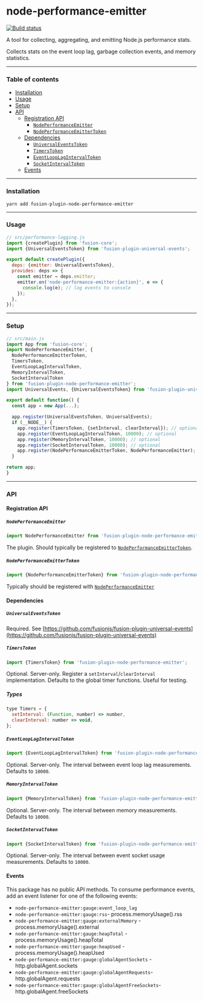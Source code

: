 # node-performance-emitter

[![Build status](https://badge.buildkite.com/cd218d02957b19e9397231aea7fe019ea61f5e50225d7a47a8.svg?branch=master)](https://buildkite.com/uberopensource/fusion-plugin-node-performance-emitter)

A tool for collecting, aggregating, and emitting Node.js performance stats.

Collects stats on the event loop lag, garbage collection events, and memory statistics.

---

### Table of contents

- [Installation](#installation)
- [Usage](#usage)
- [Setup](#setup)
- [API](#api)
  - [Registration API](#registration-api)
    - [`NodePerformanceEmitter`](#nodeperformanceemitter)
    - [`NodePerformanceEmitterToken`](#nodeperformanceemittertoken)
  - [Dependencies](#dependencies)
    - [`UniversalEventsToken`](#universaleventstoken)
    - [`TimersToken`](#timerstoken)
    - [`EventLoopLagIntervalToken`](#eventlooplagintervaltoken)
    - [`SocketIntervalToken`](#socketintervaltoken)
  - [Events](#events)

---

### Installation

```
yarn add fusion-plugin-node-performance-emitter
```

---

### Usage

```js
// src/performance-logging.js
import {createPlugin} from 'fusion-core';
import {UniversalEventsToken} from 'fusion-plugin-universal-events';

export default createPlugin({
  deps: {emitter: UniversalEventsToken},
  provides: deps => {
    const emitter = deps.emitter;
    emitter.on('node-performance-emitter:{action}', e => {
      console.log(e); // log events to console
    });
  },
});
```

---

### Setup

```js
// src/main.js
import App from 'fusion-core';
import NodePerformanceEmitter, {
  NodePerformanceEmitterToken,
  TimersToken,
  EventLoopLagIntervalToken,
  MemoryIntervalToken,
  SocketIntervalToken
} from 'fusion-plugin-node-performance-emitter';
import UniversalEvents, {UniversalEventsToken} from 'fusion-plugin-universal-events';

export default function() {
  const app = new App(...);

  app.register(UniversalEventsToken, UniversalEvents);
  if (__NODE__) {
    app.register(TimersToken, {setInterval, clearInterval}); // optional
    app.register(EventLoopLagIntervalToken, 10000); // optional
    app.register(MemoryIntervalToken, 10000); // optional
    app.register(SocketIntervalToken, 10000); // optional
    app.register(NodePerformanceEmitterToken, NodePerformanceEmitter);
  }

return app;
}
```

---

### API

#### Registration API

##### `NodePerformanceEmitter`

```js
import NodePerformanceEmitter from 'fusion-plugin-node-performance-emitter';
```

The plugin. Should typically be registered to [`NodePerformanceEmitterToken`](#nodeperformanceemittertoken).

##### `NodePerformanceEmitterToken`

```js
import {NodePerformanceEmitterToken} from 'fusion-plugin-node-performance-emitter';
```

Typically should be registered with [`NodePerformanceEmitter`](NodePerformanceEmitter)

#### Dependencies

##### `UniversalEventsToken`

Required. See [https://github.com/fusionjs/fusion-plugin-universal-events](https://github.com/fusionjs/fusion-plugin-universal-events)

##### `TimersToken`

```js
import {TimersToken} from 'fusion-plugin-node-performance-emitter';
```

Optional. Server-only. Register a `setInterval`/`clearInterval` implementation. Defaults to the global timer functions. Useful for testing.

##### Types

```js
type Timers = {
  setInterval: (Function, number) => number,
  clearInterval: number => void,
};
```

##### `EventLoopLagIntervalToken`

```js
import {EventLoopLagIntervalToken} from 'fusion-plugin-node-performance-emitter';
```

Optional. Server-only. The interval between event loop lag measurements. Defaults to `10000`.

##### `MemoryIntervalToken`

```js
import {MemoryIntervalToken} from 'fusion-plugin-node-performance-emitter';
```

Optional. Server-only. The interval between memory measurements. Defaults to `10000`.

##### `SocketIntervalToken`

```js
import {SocketIntervalToken} from 'fusion-plugin-node-performance-emitter';
```

Optional. Server-only. The interval between event socket usage measurements. Defaults to `10000`.

#### Events

This package has no public API methods. To consume performance events, add an event listener for one of the following events:

- `node-performance-emitter:gauge:event_loop_lag`
- `node-performance-emitter:gauge:rss`- process.memoryUsage().rss
- `node-performance-emitter:gauge:externalMemory` - process.memoryUsage().external
- `node-performance-emitter:gauge:heapTotal` - process.memoryUsage().heapTotal
- `node-performance-emitter:gauge:heapUsed` - process.memoryUsage().heapUsed
- `node-performance-emitter:gauge:globalAgentSockets` - http.globalAgent.sockets
- `node-performance-emitter:gauge:globalAgentRequests`- http.globalAgent.requests
- `node-performance-emitter:gauge:globalAgentFreeSockets`- http.globalAgent.freeSockets
